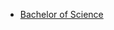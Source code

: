 * [Bachelor of Science](https://programmes.polytechnique.edu/en/bachelors/about-the-bachelors/bachelor-of-science)
